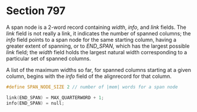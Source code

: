 # Section 797

A span node is a 2-word record containing *width*, *info*, and *link* fields.
The *link* field is not really a link, it indicates the number of spanned columns; the *info* field points to a span node for the same starting column, having a greater extent of spanning, or to *END_SPAN*, which has the largest possible *link* field; the *width* field holds the largest natural width corresponding to a particular set of spanned columns.

A list of the maximum widths so far, for spanned columns starting at a given column, begins with the *info* field of the alignrecord for that column.

```c include/constants.h
#define SPAN_NODE_SIZE 2 // number of |mem| words for a span node
```

```c << Initialize the special list heads and constant nodes >>+=
link(END_SPAN) = MAX_QUARTERWORD + 1;
info(END_SPAN) = null;
```
